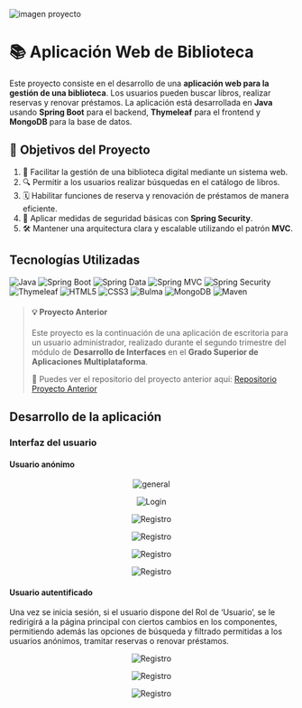 ![imagen proyecto](https://github.com/sandraEstlo/pfc_letras/blob/main/images/banner.png)

# 📚 Aplicación Web de Biblioteca

Este proyecto consiste en el desarrollo de una **aplicación web para la gestión de una biblioteca**. Los usuarios pueden buscar libros, realizar reservas y renovar préstamos. La aplicación está desarrollada en **Java** usando **Spring Boot** para el backend, **Thymeleaf** para el frontend y **MongoDB** para la base de datos.

## 🎯 Objetivos del Proyecto
1. 📖 Facilitar la gestión de una biblioteca digital mediante un sistema web.
2. 🔍 Permitir a los usuarios realizar búsquedas en el catálogo de libros.
3. 🗓️ Habilitar funciones de reserva y renovación de préstamos de manera eficiente.
4. 🔐 Aplicar medidas de seguridad básicas con **Spring Security**.
5. 🛠️ Mantener una arquitectura clara y escalable utilizando el patrón **MVC**.

## Tecnologías Utilizadas
![Java](https://img.shields.io/badge/Java-ED8B00?style=for-the-badge&logo=java&logoColor=white) 
![Spring Boot](https://img.shields.io/badge/Spring%20Boot-6DB33F?style=for-the-badge&logo=spring-boot&logoColor=white) 
![Spring Data](https://img.shields.io/badge/Spring%20Data-6DB33F?style=for-the-badge&logo=spring&logoColor=white)
![Spring MVC](https://img.shields.io/badge/Spring%20MVC-6DB33F?style=for-the-badge&logo=spring&logoColor=white)
![Spring Security](https://img.shields.io/badge/Spring%20Security-6DB33F?style=for-the-badge&logo=spring-security&logoColor=white)
![Thymeleaf](https://img.shields.io/badge/Thymeleaf-005F0F?style=for-the-badge&logo=thymeleaf&logoColor=white)
![HTML5](https://img.shields.io/badge/HTML5-E34F26?style=for-the-badge&logo=html5&logoColor=white)
![CSS3](https://img.shields.io/badge/CSS3-1572B6?style=for-the-badge&logo=css3&logoColor=white)
![Bulma](https://img.shields.io/badge/Bulma-00D1B2?style=for-the-badge&logo=bulma&logoColor=white)
![MongoDB](https://img.shields.io/badge/MongoDB-47A248?style=for-the-badge&logo=mongodb&logoColor=white)
![Maven](https://img.shields.io/badge/Maven-C71A36?style=for-the-badge&logo=apache-maven&logoColor=white)

> #### 💡 Proyecto Anterior
> Este proyecto es la continuación de una aplicación de escritoria para un usuario administrador, realizado durante el segundo trimestre del módulo de **Desarrollo de Interfaces** en el **Grado Superior de Aplicaciones Multiplataforma**.
> 
> 📂 Puedes ver el repositorio del proyecto anterior aquí: [Repositorio Proyecto Anterior](https://github.com/sandraEstlo/gestion_biblioteca_admin)

## Desarrollo de la aplicación

### Interfaz del usuario
#### Usuario anónimo
<p align="center">
  <img src="https://github.com/sandraEstlo/pfc_letras/blob/main/images/01.png" alt="general">
</p>
<p align="center">
  <img src="https://github.com/sandraEstlo/pfc_letras/blob/main/images/login.png" alt="Login">
</p>
<p align="center">
  <img src="https://github.com/sandraEstlo/pfc_letras/blob/main/images/Registro.png" alt="Registro">
</p>
<p align="center">
  <img src="https://github.com/sandraEstlo/pfc_letras/blob/main/images/filtros.png" alt="Registro">
</p>
<p align="center">
  <img src="https://github.com/sandraEstlo/pfc_letras/blob/main/images/detalle.png" alt="Registro">
</p>
<p align="center">
  <img src="https://github.com/sandraEstlo/pfc_letras/blob/main/images/paginacion.png" alt="Registro">
</p>


#### Usuario autentificado
Una vez se inicia sesión, si el usuario dispone del Rol de ‘Usuario’, se le redirigirá a la página principal con ciertos cambios en los componentes, permitiendo además las opciones de búsqueda y filtrado permitidas a los usuarios anónimos, tramitar reservas o renovar préstamos.

<p align="center">
  <img src="https://github.com/sandraEstlo/pfc_letras/blob/main/images/principal.png" alt="Registro">
</p>
<p align="center">
  <img src="https://github.com/sandraEstlo/pfc_letras/blob/main/images/sesion.png" alt="Registro">
</p>
<p align="center">
  <img src="https://github.com/sandraEstlo/pfc_letras/blob/main/images/reservas.png" alt="Registro">
</p>




